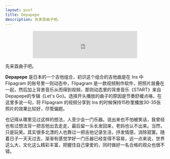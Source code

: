 ```yaml
---
layout: post
title: Depapepe
description: 先来首曲子吧。
---
```


<center><iframe frameborder="no" border="0" marginwidth="0" marginheight="0" width=330 height=86 src="http://music.163.com/outchain/player?type=2&id=709386&auto=0&height=66"></iframe></center>

先来首曲子吧。

**Depapepe** 是日本的一个吉他组合，初识这个组合的吉他曲是在 Ins 中 Flipagram 的账号里一则动态中，Flipagram 是一款视频制作软件，把照片层叠在一起，然后加上背景音乐从而得到视频，那则动态里的背景音乐《START》来自Depapepe的专辑《Let's Go》。选择开头播放的曲子的原因是节奏舒缓点咯，在这里多说一句，将 Flipagram 的视频分享到 Ins 的时候保持15秒里播放30-35张照片的效果比较好，尽管偏题。

也记得从哪里见过这样的想法，人至少会一门乐器。说出来也不怕被笑话，我曾经也有过想法背一把吉他出去走走，最后留一头长发回来，老妈也认不出来。当然，只是玩笑。其实很多北漂的人也靠过一把吉他记录生活，抒发情感，消除寂寞。随着日子一天天过去，渐渐有感觉学好一门乐器已经变得不容易，远一点来说，世界这么大，文化这么精彩丰富，把握住自己挚爱的，同时做好一名合格的观众也很不错。
